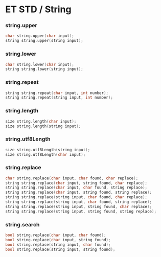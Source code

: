 # ET STD / String

### string.upper

```c
char string.upper(char input);
string string.upper(string input);
```

### string.lower

```c
char string.lower(char input);
string string.lower(string input);
```

### string.repeat

```c
string string.repeat(char input, int number);
string string.repeat(string input, int number);
```

### string.length

```c
size string.length(char input);
size string.length(string input);
```

### string.utf8Length

```c
size string.utf8Length(string input);
size string.utf8Length(char input);
```

### string.replace

```c
char string.replace(char input, char found, char replace);
string string.replace(char input, string found, char replace);
string string.replace(char input, char found, string replace);
string string.replace(char input, string found, string replace);
string string.replace(string input, char found, char replace);
string string.replace(string input, char found, string replace);
string string.replace(string input, string found, char replace);
string string.replace(string input, string found, string replace);
```

### string.search

```c
bool string.replace(char input, char found);
bool string.replace(char input, string found);
bool string.replace(string input, char found);
bool string.replace(string input, string found);
```
